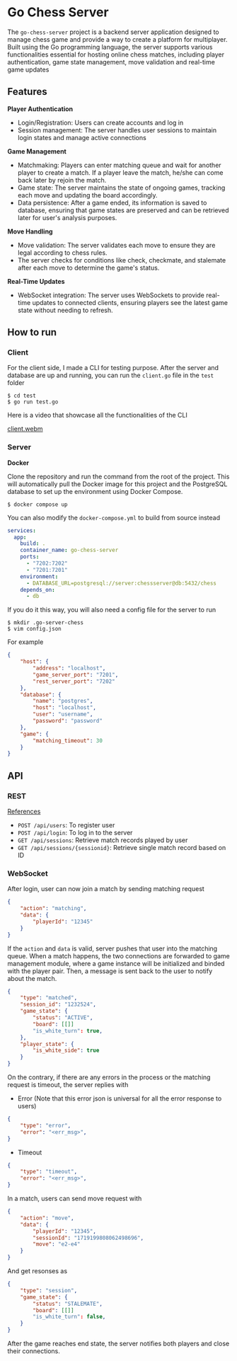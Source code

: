 # Go Chess Server

The ```go-chess-server``` project is a backend server application designed to manage chess game and provide a way to create a platform for multiplayer. Built using the Go programming language, the server supports various functionalities essential for hosting online chess matches, including player authentication, game state management, move validation and real-time game updates

## Features

**Player Authentication**
- Login/Registration: Users can create accounts and log in
- Session management: The server handles user sessions to maintain login states and manage active connections

**Game Management**
- Matchmaking: Players can enter matching queue and wait for another player to create a match. If a player leave the match, he/she can come back later by rejoin the match.
- Game state: The server maintains the state of ongoing games, tracking each move and updating the board accordingly.
- Data persistence: After a game ended, its information is saved to database, ensuring that game states are preserved and can be retrieved later for user's analysis purposes.
  
**Move Handling**
- Move validation: The server validates each move to ensure they are legal according to chess rules.
- The server checks for conditions like check, checkmate, and stalemate after each move to determine the game's status.
  
**Real-Time Updates**
- WebSocket integration: The server uses WebSockets to provide real-time updates to connected clients, ensuring players see the latest game state without needing to refresh.

## How to run

### Client

For the client side, I made a CLI for testing purpose. After the server and database are up and running, you can run the ```client.go``` file in the ```test``` folder
```console
$ cd test
$ go run test.go
```

Here is a video that showcase all the functionalities of the CLI

[client.webm](https://github.com/yelaco/go-chess-server/assets/100106895/d88f310b-b207-459a-b139-d11a64390293)

### Server

**Docker**

Clone the repository and run the command from the root of the project. This will automatically pull the Docker image for this project and the PostgreSQL database to set up the environment using Docker Compose.
```console
$ docker compose up
```

You can also modify the ```docker-compose.yml``` to build from source instead
```yml
services:
  app:
    build: .
    container_name: go-chess-server
    ports:
      - "7202:7202"
      - "7201:7201"
    environment:
      - DATABASE_URL=postgresql://server:chessserver@db:5432/chess
    depends_on:
      - db
```
If you do it this way, you will also need a config file for the server to run
```console
$ mkdir .go-server-chess
$ vim config.json
```
For example
```json
{
    "host": {
        "address": "localhost",
        "game_server_port": "7201",
        "rest_server_port": "7202"
    },
    "database": {
        "name": "postgres",
        "host": "localhost",
        "user": "username",
        "password": "password"
    },
    "game": {
        "matching_timeout": 30
    }
}
```

## API

### REST

 [References](https://documenter.getpostman.com/view/30874401/2sA3duEsiX)
 
- ```POST /api/users```: To register user
- ```POST /api/login```: To log in to the server
- ```GET /api/sessions```: Retrieve match records played by user
- ```GET /api/sessions/{sessionid}```: Retrieve single match record based on ID

### WebSocket

After login, user can now join a match by sending matching request
```json
{
    "action": "matching",
    "data": {
        "playerId": "12345"
    }
}
```

If the ```action``` and ```data``` is valid, server pushes that user into the matching queue. When a match happens, the two connections are forwarded to game management module, where a game instance will be initialized and binded with the player pair. Then, a message is sent back to the user to notify about the match.
```json
{
    "type": "matched",
    "session_id": "1232524",
    "game_state": {
        "status": "ACTIVE",
        "board": [[]]
        "is_white_turn": true,
    },
    "player_state": {
        "is_white_side": true
    }
}
```

On the contrary, if there are any errors in the process or the matching request is timeout, the server replies with
- Error (Note that this error json is universal for all the error response to users)
```json
{
    "type": "error",
    "error": "<err_msg>",
}
```

- Timeout
```json
{
    "type": "timeout",
    "error": "<err_msg>",
}
```

In a match, users can send move request with 
```json
{
    "action": "move",
    "data": {
        "playerId": "12345",
        "sessionId": "1719199808062498696",
        "move": "e2-e4"
    }
}
```

And get resonses as 
```json
{
    "type": "session",
    "game_state": {
        "status": "STALEMATE",
        "board": [[]]
        "is_white_turn": false,
    }
}
```

After the game reaches end state, the server notifies both players and close their connections.
